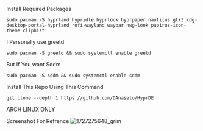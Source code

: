 Install Required Packages
```
sudo pacman -S hyprland hypridle hyprlock hyprpaper nautilus gtk3 xdg-desktop-portal-hyprland rofi-wayland waybar nwg-look papirus-icon-theme cliphist
```
I Personally use greetd
```
sudo pacman -S greetd && sudo systemctl enable greetd
```
But If You want Sddm
```
sudo pacman -S sddm && sudo systemctl enable sddm
```
Install This Repo Using This Command
```
git clone --depth 1 https://github.com/DAnaselo/HyprDE
```
ARCH LINUX ONLY

Screenshot For Refrence
![1727275648_grim](https://github.com/user-attachments/assets/df21dcd9-11ba-4cc9-9d46-26c3ddd51ec2)


